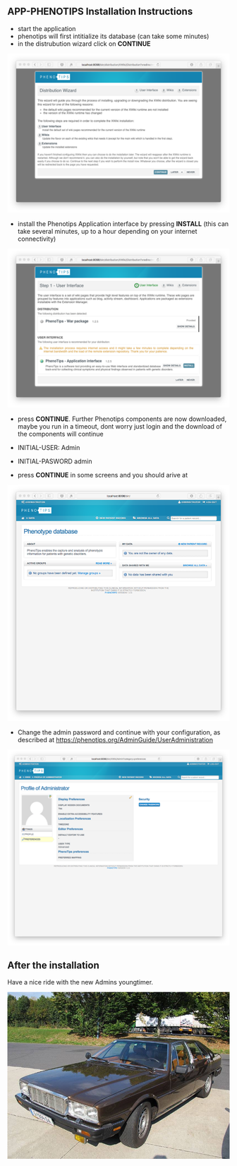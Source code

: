 ## APP-PHENOTIPS Installation Instructions 

* start the application
* phenotips will first intitialize its database (can take some minutes)
* in the distrubution wizard click on **CONTINUE**

![Screenshot01](install-screen-01.png)

* install the Phenotips Application interface by pressing **INSTALL** (this can take several minutes, up to a hour depending on your internet connectivity) 

![Screenshot02](install-screen-02.png)

* press **CONTINUE**. Further Phenotips components are now downloaded, maybe you run in a timeout, dont worry just login and the download of the components will continue

* INITIAL-USER:   Admin
* INITIAL-PASWORD admin

* press **CONTINUE** in some screens and you should arive at

![Screenshot03](install-screen-03.png)

* Change the admin password and continue with your configuration, as described at https://phenotips.org/AdminGuide/UserAdministration

![Screenshot04](install-screen-04.png)


## After the installation

Have a nice ride with the new Admins youngtimer.

![FINAL](install-screen-final.jpg)